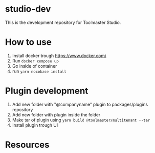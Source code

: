 # studio-dev
This is the development repository for Toolmaster Studio.

# How to use
1. Install docker trough https://www.docker.com/
2. Run `docker compose up`
3. Go inside of container
4. run `yarn nocobase install`

# Plugin development
1. Add new folder with "@companyname" plugin to packages/plugins repository
2. Add new folder with plugin inside the folder
3. Make tar of plugin using ``yarn build @toolmaster/multitenant --tar``
4. Install plugin trough UI

# Resources
